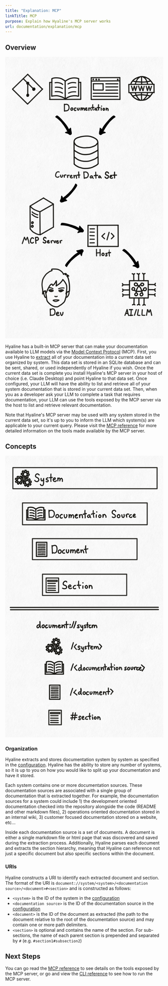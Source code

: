 ```yaml
---
title: "Explanation: MCP"
linkTitle: MCP
purpose: Explain how Hyaline's MCP server works
url: documentation/explanation/mcp
---
```

## Overview

<div class="portrait">

![Overview](./_img/mcp-overview.svg)

Hyaline has a built-in MCP server that can make your documentation available to LLM models via the [Model Context Protocol](https://modelcontextprotocol.io/introduction) (MCP). First, you use Hyaline to [extract](./02-extract-current.md) all of your documentation into a current data set organized by system. This data set is stored in an SQLite database and can be sent, shared, or used independently of Hyaline if you wish. Once the current data set is complete you install Hyaline's MCP server in your host of choice (i.e. Claude Desktop) and point Hyaline to that data set. Once configured, your LLM will have the ability to list and retrieve all of your system documentation that is stored in your current data set. Then, when you as a developer ask your LLM to complete a task that requires documentation, your LLM can use the tools exposed by the MCP server via the host to list and retrieve relevant documentation.

Note that Hyaline's MCP server may be used with any system stored in the current data set, so it's up to you to inform the LLM which system(s) are applicable to your current query. Please visit the [MCP reference](../04-reference/06-mcp.md) for more detailed information on the tools made available by the MCP server.

</div>

## Concepts

<div class="portrait">

![Overview](./_img/mcp-uri.svg)

### Organization

Hyaline extracts and stores documentation system by system as specified in the [configuration](../04-reference/01-config.md). Hyaline has the ability to store any number of systems, so it is up to you on how you would like to split up your documentation and have it stored.

Each system contains one or more documentation sources. These documentation sources are associated with a single group of documentation that is extracted together. For example, the documentation sources for a system could include 1) the development oriented documentation checked into the repository alongside the code (README and other markdown files), 2) operations oriented documentation stored in an internal wiki, 3) customer focused documentation stored on a website, etc...

Inside each documentation source is a set of documents. A document is either a single markdown file or html page that was discovered and saved during the extraction process. Additionally, Hyaline parses each document and extracts the section hierarchy, meaning that Hyaline can reference not just a specific document but also specific sections within the document.

### URIs

Hyaline constructs a URI to identify each extracted document and section. The format of the URI is `document://system/<system>/<documentation source>/<document>#<section>` and is constructed as follows:

- `<system>` is the ID of the system in the [configuration](../04-reference/01-config.md)
- `<documentation source>` is the ID of the documentation source in the [configuration](../04-reference/01-config.md)
- `<document>` is the ID of the document as extracted (the path to the document relative to the root of the documentation source) and may contain one or more path delimiters.
- `<section>` is optional and contains the name of the section. For sub-sections, the name of each parent section is prepended and separated by `#` (e.g. `#section1#subsection2`)

</div>

## Next Steps
You can go read the [MCP reference](../04-reference/06-mcp.md) to see details on the tools exposed by the MCP server, or go and view the [CLI reference](../04-reference/02-cli.md) to see how to run the MCP server.